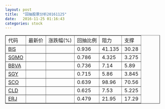```yaml
---
layout: post
title:  "回抽股票分析20161125"
date:   2016-11-25 01:16:43
categories: stock
---
```

<script type="text/javascript">
var stockList = []
stockList.push('gb_bis');
stockList.push('gb_sgmo');
stockList.push('gb_bbva');
stockList.push('gb_sgy');
stockList.push('gb_sco');
stockList.push('gb_cld');
stockList.push('gb_erj');
</script>
<table border="1">
 <tr>
 <td>代码</td>
 <td>最新价</td>
 <td>涨跌幅(%)</td>
 <td>回抽比例</td>
 <td>阻力</td>
 <td>支撑</td>
</tr>
  <tr id="bis">
  <td><a href="http://stock.finance.sina.com.cn/usstock/quotes/BIS.html" target="_blank">BIS</a></td><td></td><td></td><td>0.936</td><td>41.135</td><td>30.28</td></tr>
  <tr id="sgmo">
  <td><a href="http://stock.finance.sina.com.cn/usstock/quotes/SGMO.html" target="_blank">SGMO</a></td><td></td><td></td><td>0.786</td><td>4.325</td><td>3.275</td></tr>
  <tr id="bbva">
  <td><a href="http://stock.finance.sina.com.cn/usstock/quotes/BBVA.html" target="_blank">BBVA</a></td><td></td><td></td><td>0.736</td><td>7.14</td><td>5.89</td></tr>
  <tr id="sgy">
  <td><a href="http://stock.finance.sina.com.cn/usstock/quotes/SGY.html" target="_blank">SGY</a></td><td></td><td></td><td>0.715</td><td>5.86</td><td>3.845</td></tr>
  <tr id="sco">
  <td><a href="http://stock.finance.sina.com.cn/usstock/quotes/SCO.html" target="_blank">SCO</a></td><td></td><td></td><td>0.639</td><td>98.96</td><td>70.56</td></tr>
  <tr id="cld">
  <td><a href="http://stock.finance.sina.com.cn/usstock/quotes/CLD.html" target="_blank">CLD</a></td><td></td><td></td><td>0.625</td><td>7.53</td><td>5.225</td></tr>
  <tr id="erj">
  <td><a href="http://stock.finance.sina.com.cn/usstock/quotes/ERJ.html" target="_blank">ERJ</a></td><td></td><td></td><td>0.479</td><td>21.95</td><td>17.29</td></tr>
</table>
